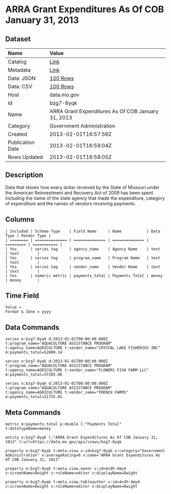 # ARRA Grant Expenditures As Of COB January 31, 2013

## Dataset

| Name | Value |
| :--- | :---- |
| Catalog | [Link](https://catalog.data.gov/dataset/arra-grant-expenditures-as-of-cob-january-31-2013-51d18) |
| Metadata | [Link](https://data.mo.gov/api/views/bzg7-8yqk) |
| Data: JSON | [100 Rows](https://data.mo.gov/api/views/bzg7-8yqk/rows.json?max_rows=100) |
| Data: CSV | [100 Rows](https://data.mo.gov/api/views/bzg7-8yqk/rows.csv?max_rows=100) |
| Host | data.mo.gov |
| Id | bzg7-8yqk |
| Name | ARRA Grant Expenditures As Of COB January 31, 2013 |
| Category | Government Administration |
| Created | 2013-02-01T16:57:56Z |
| Publication Date | 2013-02-01T16:59:04Z |
| Rows Updated | 2013-02-01T16:58:05Z |

## Description

Data that shows how every dollar received by the State of Missouri under the American Reinvestment and Recovery Act of 2009 has been spent including the name of the state agency that made the expenditure, category of expenditure and the names of vendors receiving payments.

## Columns

```ls
| Included | Schema Type    | Field Name     | Name           | Data Type | Render Type |
| ======== | ============== | ============== | ============== | ========= | =========== |
| Yes      | series tag     | agency_name    | Agency Name    | text      | text        |
| Yes      | series tag     | program_name   | Program Name   | text      | text        |
| Yes      | series tag     | vendor_name    | Vendor Name    | text      | text        |
| Yes      | numeric metric | payments_total | Payments Total | money     | money       |
```

## Time Field

```ls
Value = 
Format & Zone = yyyy
```

## Data Commands

```ls
series e:bzg7-8yqk d:2013-01-01T00:00:00.000Z t:program_name="AQUACULTURE ASSISTANCE PROGRAM" t:agency_name=AGRICULTURE t:vendor_name="CRYSTAL LAKE FISHERIES INC" m:payments_total=52809.14

series e:bzg7-8yqk d:2013-01-01T00:00:00.000Z t:program_name="AQUACULTURE ASSISTANCE PROGRAM" t:agency_name=AGRICULTURE t:vendor_name="FLOWERS FISH FARM LLC" m:payments_total=37285.06

series e:bzg7-8yqk d:2013-01-01T00:00:00.000Z t:program_name="AQUACULTURE ASSISTANCE PROGRAM" t:agency_name=AGRICULTURE t:vendor_name="FRENCH FARMS" m:payments_total=21755.01
```

## Meta Commands

```ls
metric m:payments_total p:double l:"Payments Total" t:dataTypeName=money

entity e:bzg7-8yqk l:"ARRA Grant Expenditures As Of COB January 31, 2013" t:url=https://data.mo.gov/api/views/bzg7-8yqk

property e:bzg7-8yqk t:meta.view v:id=bzg7-8yqk v:category="Government Administration" v:averageRating=0 v:name="ARRA Grant Expenditures As Of COB January 31, 2013"

property e:bzg7-8yqk t:meta.view.owner v:id=4cdh-4my4 v:screenName=Dwight v:roleName=editor v:displayName=Dwight

property e:bzg7-8yqk t:meta.view.tableauthor v:id=4cdh-4my4 v:screenName=Dwight v:roleName=editor v:displayName=Dwight
```